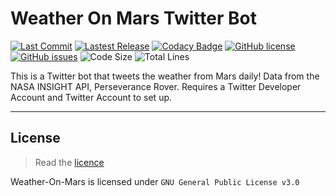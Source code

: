 # Weather On Mars Twitter Bot

[![Last Commit](https://img.shields.io/github/last-commit/Ryan-Huang1/Weather-On-Mars.svg)](https://github.com/Ryan-Huang1/Weather-On-Mars/commits/master) [![Lastest Release](https://img.shields.io/github/v/release/Ryan-Huang1/Weather-On-Mars?color=green)](https://github.com/Ryan-Huang1/Weather-On-Mars/releases) [![Codacy Badge](https://app.codacy.com/project/badge/Grade/4795f01c97fe4c94bb99368661e1332e)](https://www.codacy.com/gh/Ryan-Huang1/Weather-On-Mars/dashboard?utm_source=github.com&amp;utm_medium=referral&amp;utm_content=ryan-huang1/Weather-On-Mars&amp;utm_campaign=Badge_Grade) [![GitHub license](https://img.shields.io/github/license/ryan-huang1/Weather-On-Mars)](https://github.com/Ryan-Huang1/Weather-On-Mars/blob/master/LICENSE) [![GitHub issues](https://img.shields.io/github/issues/Ryan-Huang1/Weather-On-Mars)](https://github.com/Ryan-Huang1/Weather-On-Mars/issues) ![Code Size](https://img.shields.io/github/languages/code-size/Ryan-Huang1/Weather-On-Mars.svg) ![Total Lines](https://img.shields.io/tokei/lines/github/Ryan-Huang1/Weather-On-Mars.svg)

This is a Twitter bot that tweets the weather from Mars daily! Data from the NASA INSIGHT API, Perseverance Rover. Requires a Twitter Developer Account and Twitter Account to set up.

---

## License

> Read the [licence](/LICENSE)
>
Weather-On-Mars is licensed under `GNU General Public License v3.0`

